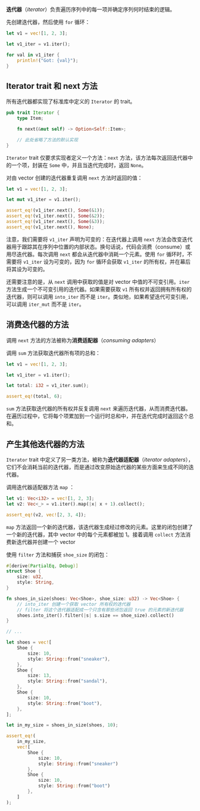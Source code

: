 **迭代器**（*iterator*）负责遍历序列中的每一项并确定序列何时结束的逻辑。

先创建迭代器，然后使用 `for` 循环：

```rust
let v1 = vec![1, 2, 3];

let v1_iter = v1.iter();

for val in v1_iter {
    println!("Got: {val}");
}
```

## Iterator trait 和 next 方法

所有迭代器都实现了标准库中定义的 `Iterator` 的 trait。

```rust
pub trait Iterator {
    type Item;

    fn next(&mut self) -> Option<Self::Item>;

    // 此处省略了方法的默认实现
}
```

`Iterator` trait 仅要求实现者定义一个方法：`next` 方法，该方法每次返回迭代器中的一个项，封装在 `Some` 中，并且当迭代完成时，返回 `None`。

对由 vector 创建的迭代器重复调用 `next` 方法时返回的值：

```rust
let v1 = vec![1, 2, 3];

let mut v1_iter = v1.iter();

assert_eq!(v1_iter.next(), Some(&1));
assert_eq!(v1_iter.next(), Some(&2));
assert_eq!(v1_iter.next(), Some(&3));
assert_eq!(v1_iter.next(), None);
```

注意，我们需要将 `v1_iter` 声明为可变的：在迭代器上调用 `next` 方法会改变迭代器用于跟踪其在序列中位置的内部状态。换句话说，代码会消费（consume）或用尽迭代器。每次调用 `next` 都会从迭代器中消耗一个元素。使用 `for` 循环时，不需要将 `v1_iter` 设为可变的，因为 `for` 循环会获取 `v1_iter` 的所有权，并在幕后将其设为可变的。

还需要注意的是，从 `next` 调用中获取的值是对 vector 中值的不可变引用。`iter` 方法生成一个不可变引用的迭代器。如果需要获取 `v1` 所有权并返回拥有所有权的迭代器，则可以调用 `into_iter` 而不是 `iter`。类似地，如果希望迭代可变引用，可以调用 `iter_mut` 而不是 `iter`。

## 消费迭代器的方法

调用 `next` 方法的方法被称为**消费适配器**（*consuming adapters*）

调用 `sum` 方法获取迭代器所有项的总和：

```rust
let v1 = vec![1, 2, 3];

let v1_iter = v1.iter();

let total: i32 = v1_iter.sum();

assert_eq!(total, 6);
```

 `sum` 方法获取迭代器的所有权并反复调用 `next` 来遍历迭代器，从而消费迭代器。在遍历过程中，它将每个项累加到一个运行时总和中，并在迭代完成时返回这个总和。

## 产生其他迭代器的方法

`Iterator` trait 中定义了另一类方法，被称为**迭代器适配器**（*iterator adapters*），它们不会消耗当前的迭代器，而是通过改变原始迭代器的某些方面来生成不同的迭代器。

调用迭代器适配器方法 `map` ：

```rust
let v1: Vec<i32> = vec![1, 2, 3];
let v2: Vec<_> = v1.iter().map(|x| x + 1).collect();

assert_eq!(v2, vec![2, 3, 4]);
```

`map` 方法返回一个新的迭代器，该迭代器生成经过修改的元素。这里的闭包创建了一个新的迭代器，其中 vector 中的每个元素都被加 1。接着调用 `collect` 方法消费新迭代器并创建一个 vector

使用 `filter` 方法和捕获 `shoe_size` 的闭包：

```rust
#[derive(PartialEq, Debug)]
struct Shoe {
    size: u32,
    style: String,
}

fn shoes_in_size(shoes: Vec<Shoe>, shoe_size: u32) -> Vec<Shoe> {
    // into_iter 创建一个获取 vector 所有权的迭代器
    // filter 将这个迭代器适配成一个只含有那些闭包返回 true 的元素的新迭代器
    shoes.into_iter().filter(|s| s.size == shoe_size).collect()
}

// ...

let shoes = vec![
	Shoe {
		size: 10,
		style: String::from("sneaker"),
	},
	Shoe {
		size: 13,
		style: String::from("sandal"),
	},
	Shoe {
		size: 10,
		style: String::from("boot"),
	},
];

let in_my_size = shoes_in_size(shoes, 10);

assert_eq!(
	in_my_size,
	vec![
		Shoe {
			size: 10,
			style: String::from("sneaker")
		},
		Shoe {
			size: 10,
			style: String::from("boot")
		},
	]
);
```
